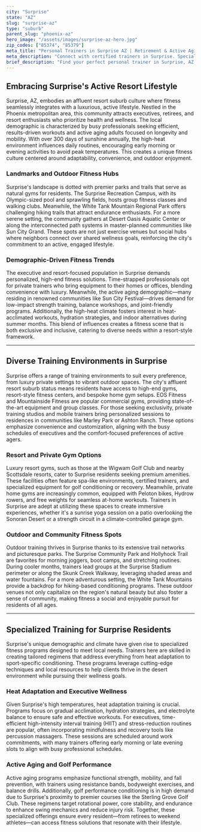 ```yaml
---
city: "Surprise"
state: "AZ"
slug: "surprise-az"
type: "suburb"
parent_slug: "phoenix-az"
hero_image: "/assets/images/surprise-az-hero.jpg"
zip_codes: ["85374", "85379"]
meta_title: "Personal Trainers in Surprise AZ | Retirement & Active Aging Fitness"
meta_description: "Connect with certified trainers in Surprise. Specialists in active adult communities, longevity training, and accessible gym routines."
brief_description: "Find your perfect personal trainer in Surprise, AZ, and achieve your fitness goals with expert guidance tailored to the affluent resort lifestyle. Our elite matching service connects you with certified professionals specializing in executive fitness, active aging, and heat-adapted workouts. Whether you prefer private sessions at your luxury home gym, resort fitness center, or scenic outdoor locations, we ensure personalized programs for strength, longevity, and peak performance. Ready to transform your health? Book your matched trainer today and experience fitness designed for Surprise's unique, active community."
---
```

## Embracing Surprise's Active Resort Lifestyle

Surprise, AZ, embodies an affluent resort suburb culture where fitness seamlessly integrates with a luxurious, active lifestyle. Nestled in the Phoenix metropolitan area, this community attracts executives, retirees, and resort enthusiasts who prioritize health and wellness. The local demographic is characterized by busy professionals seeking efficient, results-driven workouts and active aging adults focused on longevity and mobility. With over 300 days of sunshine annually, the high-heat environment influences daily routines, encouraging early morning or evening activities to avoid peak temperatures. This creates a unique fitness culture centered around adaptability, convenience, and outdoor enjoyment.

### Landmarks and Outdoor Fitness Hubs

Surprise's landscape is dotted with premier parks and trails that serve as natural gyms for residents. The Surprise Recreation Campus, with its Olympic-sized pool and sprawling fields, hosts group fitness classes and walking clubs. Meanwhile, the White Tank Mountain Regional Park offers challenging hiking trails that attract endurance enthusiasts. For a more serene setting, the community gathers at Desert Oasis Aquatic Center or along the interconnected path systems in master-planned communities like Sun City Grand. These spots are not just exercise venues but social hubs where neighbors connect over shared wellness goals, reinforcing the city's commitment to an active, engaged lifestyle.

### Demographic-Driven Fitness Trends

The executive and resort-focused population in Surprise demands personalized, high-end fitness solutions. Time-strapped professionals opt for private trainers who bring equipment to their homes or offices, blending convenience with luxury. Meanwhile, the active aging demographic—many residing in renowned communities like Sun City Festival—drives demand for low-impact strength training, balance workshops, and joint-friendly programs. Additionally, the high-heat climate fosters interest in heat-acclimated workouts, hydration strategies, and indoor alternatives during summer months. This blend of influences creates a fitness scene that is both exclusive and inclusive, catering to diverse needs within a resort-style framework.

---

## Diverse Training Environments in Surprise

Surprise offers a range of training environments to suit every preference, from luxury private settings to vibrant outdoor spaces. The city's affluent resort suburb status means residents have access to high-end gyms, resort-style fitness centers, and bespoke home gym setups. EOS Fitness and Mountainside Fitness are popular commercial gyms, providing state-of-the-art equipment and group classes. For those seeking exclusivity, private training studios and mobile trainers bring personalized sessions to residences in communities like Marley Park or Ashton Ranch. These options emphasize convenience and customization, aligning with the busy schedules of executives and the comfort-focused preferences of active agers.

### Resort and Private Gym Options

Luxury resort gyms, such as those at the Wigwam Golf Club and nearby Scottsdale resorts, cater to Surprise residents seeking premium amenities. These facilities often feature spa-like environments, certified trainers, and specialized equipment for golf conditioning or recovery. Meanwhile, private home gyms are increasingly common, equipped with Peloton bikes, Hydrow rowers, and free weights for seamless at-home workouts. Trainers in Surprise are adept at utilizing these spaces to create immersive experiences, whether it's a sunrise yoga session on a patio overlooking the Sonoran Desert or a strength circuit in a climate-controlled garage gym.

### Outdoor and Community Fitness Spots

Outdoor training thrives in Surprise thanks to its extensive trail networks and picturesque parks. The Surprise Community Park and Hollyhock Trail are favorites for morning joggers, boot camps, and stretching routines. During cooler months, trainers lead groups at the Surprise Stadium perimeter or along the Skunk Creek Walkway, leveraging shaded areas and water fountains. For a more adventurous setting, the White Tank Mountains provide a backdrop for hiking-based conditioning programs. These outdoor venues not only capitalize on the region's natural beauty but also foster a sense of community, making fitness a social and enjoyable pursuit for residents of all ages.

---

## Specialized Training for Surprise Residents

Surprise's unique demographic and climate have given rise to specialized fitness programs designed to meet local needs. Trainers here are skilled in creating tailored regimens that address everything from heat adaptation to sport-specific conditioning. These programs leverage cutting-edge techniques and local resources to help clients thrive in the desert environment while pursuing their wellness goals.

### Heat Adaptation and Executive Wellness

Given Surprise's high temperatures, heat adaptation training is crucial. Programs focus on gradual acclimation, hydration strategies, and electrolyte balance to ensure safe and effective workouts. For executives, time-efficient high-intensity interval training (HIIT) and stress-reduction routines are popular, often incorporating mindfulness and recovery tools like percussion massagers. These sessions are scheduled around work commitments, with many trainers offering early morning or late evening slots to align with busy professional schedules.

### Active Aging and Golf Performance

Active aging programs emphasize functional strength, mobility, and fall prevention, with trainers using resistance bands, bodyweight exercises, and balance drills. Additionally, golf performance conditioning is in high demand due to Surprise's proximity to premier courses like the Sterling Grove Golf Club. These regimens target rotational power, core stability, and endurance to enhance swing mechanics and reduce injury risk. Together, these specialized offerings ensure every resident—from retirees to weekend athletes—can access fitness solutions that resonate with their lifestyle.